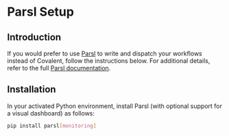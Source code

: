 # Parsl Setup

## Introduction

If you would prefer to use [Parsl](https://github.com/Parsl/parsl) to write and dispatch your workflows instead of Covalent, follow the instructions below. For additional details, refer to the full [Parsl documentation](https://parsl.readthedocs.io/en/stable/).

## Installation

In your activated Python environment, install Parsl (with optional support for a visual dashboard) as follows:

```bash
pip install parsl[monitoring]
```
